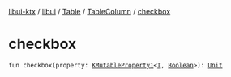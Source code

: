 [libui-ktx](../../../index.md) / [libui](../../index.md) / [Table](../index.md) / [TableColumn](index.md) / [checkbox](./checkbox.md)

# checkbox

`fun checkbox(property: `[`KMutableProperty1`](https://kotlinlang.org/api/latest/jvm/stdlib/kotlin.reflect/-k-mutable-property1/index.html)`<`[`T`](index.md#T)`, `[`Boolean`](https://kotlinlang.org/api/latest/jvm/stdlib/kotlin/-boolean/index.html)`>): `[`Unit`](https://kotlinlang.org/api/latest/jvm/stdlib/kotlin/-unit/index.html)